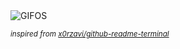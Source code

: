 <div align="justify">
<picture>
    <source media="(prefers-color-scheme: dark)" srcset="https://i.ibb.co/4RbLCQL/output-gif.gif">
    <source media="(prefers-color-scheme: light)" srcset="https://i.ibb.co/4RbLCQL/output-gif.gif">
    <img alt="GIFOS" src="https://i.ibb.co/4RbLCQL/output-gif.gif">
</picture>

<sub><i>inspired from [x0rzavi/github-readme-terminal](https://github.com/x0rzavi/github-readme-terminal)</i></sub>

</div>

<!-- Image deletion URL: https://ibb.co/YB5SJrS/5319e5fd3d3ddd67eedf98e7c1455689 -->
